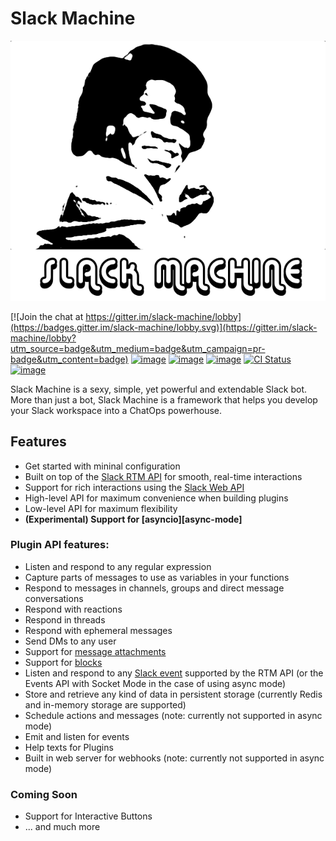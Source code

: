 # Slack Machine

![image](img/logo.png)

[![Join the chat at https://gitter.im/slack-machine/lobby](https://badges.gitter.im/slack-machine/lobby.svg)](https://gitter.im/slack-machine/lobby?utm_source=badge&utm_medium=badge&utm_campaign=pr-badge&utm_content=badge)
[![image](https://img.shields.io/pypi/v/slack-machine.svg)](https://pypi.python.org/pypi/slack-machine)
[![image](https://img.shields.io/pypi/l/slack-machine.svg)](https://pypi.python.org/pypi/slack-machine)
[![image](https://img.shields.io/pypi/pyversions/slack-machine.svg)](https://pypi.python.org/pypi/slack-machine)
[![CI Status](https://github.com/DonDebonair/slack-machine/actions/workflows/ci.yml/badge.svg)](https://github.com/DandyDev/slack-machine/actions/workflows/ci.yml)
[![image](https://codecov.io/gh/DandyDev/slack-machine/branch/main/graph/badge.svg)](https://codecov.io/gh/DandyDev/slack-machine)

Slack Machine is a sexy, simple, yet powerful and extendable Slack bot.
More than just a bot, Slack Machine is a framework that helps you
develop your Slack workspace into a ChatOps powerhouse.

## Features

- Get started with mininal configuration
- Built on top of the [Slack RTM API](https://api.slack.com/rtm) for smooth, real-time
  interactions
- Support for rich interactions using the [Slack Web API](https://api.slack.com/web)
- High-level API for maximum convenience when building plugins
- Low-level API for maximum flexibility
- **(Experimental) Support for [asyncio][async-mode]**

### Plugin API features:

- Listen and respond to any regular expression
- Capture parts of messages to use as variables in your functions
- Respond to messages in channels, groups and direct message conversations
- Respond with reactions
- Respond in threads
- Respond with ephemeral messages
- Send DMs to any user
- Support for [message attachments](https://api.slack.com/docs/message-attachments)
- Support for [blocks](https://api.slack.com/reference/block-kit/blocks)
- Listen and respond to any [Slack event](https://api.slack.com/events) supported by the RTM API (or the Events API
  with Socket Mode in the case of using async mode)
- Store and retrieve any kind of data in persistent storage (currently Redis and in-memory storage are supported)
- Schedule actions and messages (note: currently not supported in async mode)
- Emit and listen for events
- Help texts for Plugins
- Built in web server for webhooks (note: currently not supported in async mode)


### Coming Soon

- Support for Interactive Buttons
- ... and much more
